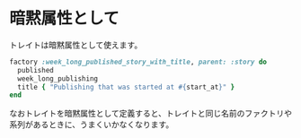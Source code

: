 # 暗黙属性として

トレイトは暗黙属性として使えます。

```ruby
factory :week_long_published_story_with_title, parent: :story do
  published
  week_long_publishing
  title { "Publishing that was started at #{start_at}" }
end
```

なおトレイトを暗黙属性として定義すると、トレイトと同じ名前のファクトリや系列があるときに、うまくいかなくなります。
